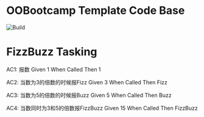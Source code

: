 # OOBootcamp Template Code Base

![Build](https://github.com/oo-bootcamp/template-java/workflows/Build/badge.svg)

# FizzBuzz Tasking

AC1: 报数 
    Given 1 When Called Then 1

AC2: 当数为3的倍数的时候报Fizz
    Given 3 When Called Then Fizz

AC3: 当数为5的倍数的时候报Buzz
    Given 5 When Called Then Buzz

AC4: 当数同时为3和5的倍数报FizzBuzz
    Given 15 When Called Then FizzBuzz

